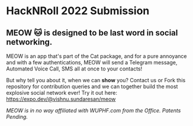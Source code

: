 # HackNRoll 2022 Submission

## MEOW :cat: is designed to be last word in social networking.

MEOW is an app that's part of the Cat package, and for a pure annoyance and with a few authentications,
MEOW will send a Telegram message, Automated Voice Call, SMS all at once to your contacts!


But why tell you about it, when we can **show** you? Contact us or Fork this repository for contribution queries and we can together build the most explosive social network ever!
Try it out here: https://expo.dev/@vishnu.sundaresan/meow

*MEOW is in no way affiliated with WUPHF.com from the Office. Patents Pending.*
